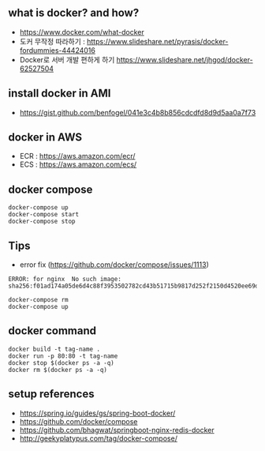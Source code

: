 ## what is docker? and how?
* https://www.docker.com/what-docker
* 도커 무작정 따라하기 : https://www.slideshare.net/pyrasis/docker-fordummies-44424016
* Docker로 서버 개발 편하게 하기 https://www.slideshare.net/jhgod/docker-62527504

## install docker in AMI
* https://gist.github.com/benfogel/041e3c4b8b856cdcdfd8d9d5aa0a7f73

## docker in AWS 
* ECR : https://aws.amazon.com/ecr/
* ECS : https://aws.amazon.com/ecs/



## docker compose
```
docker-compose up
docker-compose start
docker-compose stop
```


## Tips

* error fix  (https://github.com/docker/compose/issues/1113)
```
ERROR: for nginx  No such image: sha256:f01ad174a05de6d4c88f3953502782cd43b51715b9817d252f2150d4520ee69d\
```

```
docker-compose rm
docker-compose up
```


## docker command

```
docker build -t tag-name .
docker run -p 80:80 -t tag-name
docker stop $(docker ps -a -q)
docker rm $(docker ps -a -q)
```


## setup references
* https://spring.io/guides/gs/spring-boot-docker/
* https://github.com/docker/compose
* https://github.com/bhagwat/springboot-nginx-redis-docker
* http://geekyplatypus.com/tag/docker-compose/

